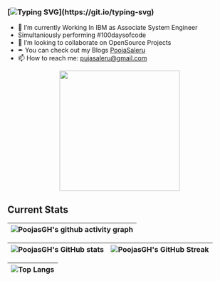### [![Typing SVG](https://readme-typing-svg.herokuapp.com?font=Caveat&size=23&height=60&lines=+Heey!+Welcome+to+Pooja+Saleru's+GitHub+Profile...)](https://git.io/typing-svg)

- 🌱 I’m currently Working In IBM as Associate System Engineer
- Simultaniously performing #100daysofcode
- 👯 I’m looking to collaborate on OpenSource Projects
- ✒ You can check out my Blogs [PoojaSaleru](https://hashnode.com/@PoojaSaleru)
- 📫 How to reach me: pujasaleru@gmail.com


<p align="center"> <img src="https://octodex.github.com/images/daftpunktocat-guy.gif" height="270px" width="270px"> </p>

## Current Stats

|   ![PoojasGH's github activity graph](https://activity-graph.herokuapp.com/graph?username=PoojasGH&theme=rogue) |
| :---: |

| ![PoojasGH's GitHub stats](https://github-readme-stats.vercel.app/api?username=PoojasGH&show_icons=true&theme=city_lights) | ![PoojasGH's GitHub Streak](https://github-readme-streak-stats.herokuapp.com/?user=PoojasGH&theme=city-lights) |
| :---: | :---: |

| ![Top Langs](https://github-readme-stats.vercel.app/api/top-langs/?username=PoojasGH&theme=city_lights) |
| :---: |
